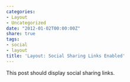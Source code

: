 ```yaml
---
categories:
- Layout
- Uncategorized
date: "2012-01-02T00:00:00Z"
share: true
tags:
- social
- layout
title: 'Layout: Social Sharing Links Enabled'
---
```


This post should display social sharing links.